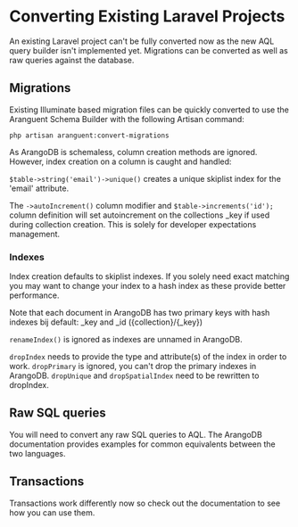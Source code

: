 # Converting Existing Laravel Projects
An existing Laravel project can't be fully converted now as the new AQL query builder isn't implemented yet. 
Migrations can be converted as well as raw queries against the database. 

## Migrations
Existing Illuminate based migration files can be quickly converted to use the Aranguent Schema Builder with the following 
Artisan command: 

``` php artisan aranguent:convert-migrations  ```

As ArangoDB is schemaless, column creation methods are ignored. However, index creation on a column is caught and handled: 

`$table->string('email')->unique()` creates a unique skiplist index for the 'email' attribute.

The `->autoIncrement()` column modifier and `$table->increments('id');` column definition will set autoincrement on the 
collections _key if used during collection creation. This is solely for developer expectations management.  

### Indexes
Index creation defaults to skiplist indexes. If you solely need exact matching you may want to change your index 
to a hash index as these provide better performance.

Note that each document in ArangoDB has two primary keys with hash indexes bij default: _key and _id ({collection}/{_key})

`renameIndex()` is ignored as indexes are unnamed in ArangoDB.

`dropIndex` needs to provide the type and attribute(s) of the index in order to work.
`dropPrimary` is ignored, you can't drop the primary indexes in ArangoDB.
`dropUnique` and `dropSpatialIndex` need to be rewritten to dropIndex.

## Raw SQL queries
You will need to convert any raw SQL queries to AQL. 
The ArangoDB documentation provides examples for common equivalents between the two languages.

## Transactions
Transactions work differently now so check out the documentation to see how you can use them.


